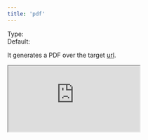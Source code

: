```yaml
---
title: 'pdf'
---
```


Type: <Type children='<boolean>'/><br/>
Default: <Type children='false'/>

It generates a PDF over the target [url](/docs/api/parameters/url).

<Iframe src="https://cdn.microlink.io/pdf/rauchg.pdf" />

<MultiCodeEditor languages={mqlCode('https://rauchg.com/2014/7-principles-of-rich-web-applications', { pdf: true })} />

When it's enabled, a new `pdf` data field will be part of the response payload.

```json
{
  "data": {
    "title": "7 Principles of Rich Web Applications",
    "description": "November 4, 2014",
    "lang": "en",
    "author": null,
    "publisher": "rauchg.com",
    "image": null,
    "url": "https://rauchg.com/2014/7-principles-of-rich-web-applications",
    "date": "2019-11-27T18:34:47.000Z",
    "logo": {
      "url": "https://logo.clearbit.com/rauchg.com",
      "type": "png",
      "size": 17675,
      "height": 128,
      "width": 128,
      "size_pretty": "17.7 kB"
    },
    "pdf": {
      "size_pretty": "1.36 MB",
      "size": 1357350,
      "type": "pdf",
      "url": "https://microlink.nyc3.digitaloceanspaces.com/vIQctxsDTujq0b_f8AnldH7YMYs_"
    }
  },
  "status": "success"
}
```

You can configure different specific options, such as [scale](/docs/api/parameters/pdf/scale) or [margin](/docs/api/parameters/pdf/margin):

<MultiCodeEditor languages={mqlCode('https://rauchg.com/2014/7-principles-of-rich-web-applications', { pdf: true, scale: 1, margin: '0.4cm' })} />

Also, combine it with [embed](/docs/api/parameters/embed) for inserting it as HTML markup and refresh it asynchronously in the background (known as _stale_).

<Container textAlign='center'>
  <a href="https://api.microlink.io/?url=https://rauchg.com/2014/7-principles-of-rich-web-applications&pdf&embed=pdf.url&scale=1&margin=0.4cm" download="How-to-download-file.pdf">
    <Button bg='black' color='white'>Download File</Button>
  </a>
</Container>

```html
<a
  href="https://api.microlink.io/?url=https://rauchg.com/2014/7-principles-of-rich-web-applications&pdf&embed=pdf.url&scale=1&margin=0.4cm"
  download="How-to-download-file.pdf"
>
  <button>Download File</button>
</a>
```

When you generate a PDF, the default [mediaType](/docs/api/parameters/mediaType) is `'print'`.
